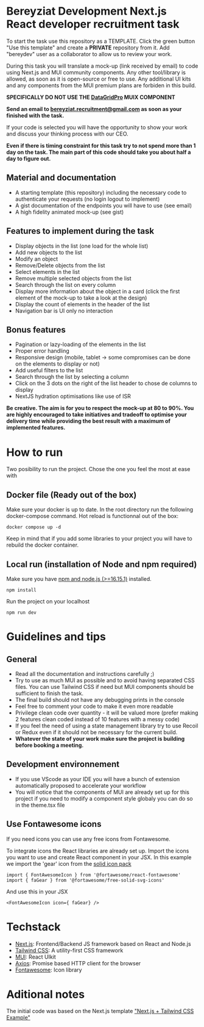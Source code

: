 # Bereyziat Development Next.js React developer recruitment task

To start the task use this repository as a TEMPLATE. Click the green button "Use this template" and create a **PRIVATE** repository from it. Add "bereydev" user as a collaborator to allow us to review your work.

During this task you will translate a mock-up (link received by email) to code using Next.js and MUI community components. Any other tool/library is allowed, as soon as it is open-source or free to use. Any additional UI kits and any components from the MUI premium plans are forbiden in this build.

**SPECIFICALLY DO NOT USE THE [DataGridPro](https://mui.com/x/react-data-grid/) MUIX COMPONENT**

**Send an email to bereyziat.recruitment@gmail.com as soon as your finished with the task.**

If your code is selected you will have the opportunity to show your work and discuss your thinking process with our CEO.

**Even if there is timing constraint for this task try to not spend more than 1 day on the task. The main part of this code should take you about half a day to figure out.**

## Material and documentation

- A starting template (this repository) including the necessary code to authenticate your requests (no login logout to implement)
- A gist documentation of the endpoints you will have to use (see email)
- A high fidelity animated mock-up (see gist)

## Features to implement during the task

- Display objects in the list (one load for the whole list)
- Add new objects to the list
- Modify an object
- Remove/Delete objects from the list
- Select elements in the list
- Remove multiple selected objects from the list
- Search through the list on every column
- Display more information about the object in a card (click the first element of the mock-up to take a look at the design)
- Display the count of elements in the header of the list
- Navigation bar is UI only no interaction

## Bonus features

- Pagination or lazy-loading of the elements in the list
- Proper error handling
- Responsive design (mobile, tablet -> some compromises can be done on the elements to display or not)
- Add useful filters to the list
- Search through the list by selecting a column
- Click on the 3 dots on the right of the list header to chose de columns to display
- NextJS hydration optimisations like use of ISR

**Be creative. The aim is for you to respect the mock-up at 80 to 90%. You are highly encouraged to take initiatives and tradeoff to optimise your delivery time while providing the best result with a maximum of implemented features.**

# How to run

Two posibility to run the project. Chose the one you feel the most at ease with

## Docker file (Ready out of the box)

Make sure your docker is up to date.
In the root directory run the following docker-compose command. Hot reload is functionnal out of the box:

```
docker compose up -d
```

Keep in mind that if you add some libraries to your project you will have to rebuild the docker container.

## Local run (installation of Node and npm required)

Make sure you have [npm and node.js (>=16.15.1)](https://docs.npmjs.com/downloading-and-installing-node-js-and-npm) installed.

```
npm install
```

Run the project on your localhost

```
npm run dev
```

# Guidelines and tips

## General

- Read all the documentation and instructions carefully ;)
- Try to use as much MUI as possible and to avoid having separated CSS files. You can use Tailwind CSS if need but MUI components should be sufficient to finish the task.
- The final build should not have any debugging prints in the console
- Feel free to comment your code to make it even more readable
- Privilege clean code over quantity - it will be valued more (prefer making 2 features clean coded instead of 10 features with a messy code)
- If you feel the need of using a state management library try to use Recoil or Redux even if it should not be necessary for the current build.
- **Whatever the state of your work make sure the project is building before booking a meeting.**

## Development environnement

- If you use VScode as your IDE you will have a bunch of extension automatically proposed to accelerate your workflow
- You will notice that the components of MUI are already set up for this project if you need to modify a component style globaly you can do so in the theme.tsx file

## Use Fontawesome icons

If you need icons you can use any free icons from Fontawesome.

To integrate icons the React libraries are already set up. Import the icons you want to use and create React component in your JSX. In this example we import the 'gear' icon from the [solid icon pack](https://fontawesome.com/search?s=solid)

```
import { FontAwesomeIcon } from '@fortawesome/react-fontawesome'
import { faGear } from '@fortawesome/free-solid-svg-icons'
```

And use this in your JSX

```
<FontAwesomeIcon icon={ faGear} />
```

# Techstack

- [Next.js](https://nextjs.org/): Frontend/Backend JS framework based on React and Node.js
- [Tailwind CSS](https://tailwindcss.com/): A utility-first CSS framework
- [MUI](https://mui.com/): React UIkit
- [Axios](https://axios-http.com/): Promise based HTTP client for the browser
- [Fontawesome](https://fontawesome.com/): Icon library

# Aditional notes

The initial code was based on the Next.js template ["Next.js + Tailwind CSS Example"](https://github.com/vercel/next.js/tree/canary/examples/with-tailwindcss)
